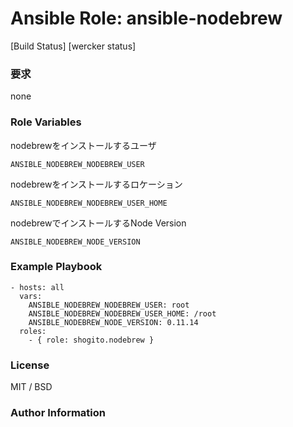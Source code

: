 # Ansible Role: ansible-nodebrew

[Build Status]
[wercker status]
### 要求
none

### Role Variables
nodebrewをインストールするユーザ
```
ANSIBLE_NODEBREW_NODEBREW_USER
```
nodebrewをインストールするロケーション
```
ANSIBLE_NODEBREW_NODEBREW_USER_HOME
```
nodebrewでインストールするNode Version
```
ANSIBLE_NODEBREW_NODE_VERSION
```

### Example Playbook
```
- hosts: all
  vars:
    ANSIBLE_NODEBREW_NODEBREW_USER: root
    ANSIBLE_NODEBREW_NODEBREW_USER_HOME: /root 
    ANSIBLE_NODEBREW_NODE_VERSION: 0.11.14
  roles:
    - { role: shogito.nodebrew }
```

### License
MIT / BSD

### Author Information


